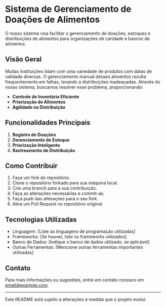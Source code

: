 # Sistema de Gerenciamento de Doações de Alimentos

O nosso sistema visa facilitar o gerenciamento de doações, estoques e distribuições de alimentos para organizações de caridade e bancos de alimentos.

## Visão Geral

Muitas instituições lidam com uma variedade de produtos com datas de validade diversas. O gerenciamento manual desses alimentos resulta frequentemente em falhas, levando a distribuições inadequadas. Através do nosso sistema, buscamos resolver esse problema, proporcionando:

- **Controle de Inventário Eficiente**
- **Priorização de Alimentos**
- **Agilidade na Distribuição**

## Funcionalidades Principais

1. **Registro de Doações**
2. **Gerenciamento de Estoque**
3. **Priorização Inteligente**
4. **Rastreamento de Distribuição**

## Como Contribuir

1. Faça um fork do repositório.
2. Clone o repositório forkado para sua máquina local.
3. Crie uma branch para a sua contribuição.
4. Faça as alterações necessárias e commit-as.
5. Faça push das alterações para o seu fork.
6. Abra um Pull Request no repositório original.

## Tecnologias Utilizadas

- Linguagem: [Liste as linguagens de programação utilizadas]
- Frameworks: [Se houver, liste os frameworks utilizados]
- Banco de Dados: [Indique o banco de dados utilizado, se aplicável]
- Outras Ferramentas: [Mencione outras ferramentas importantes utilizadas]

## Contato

Para mais informações ou sugestões, entre em contato conosco em [email@example.com](mailto:email@example.com).

---

Este README está sujeito a alterações à medida que o projeto evolui.

